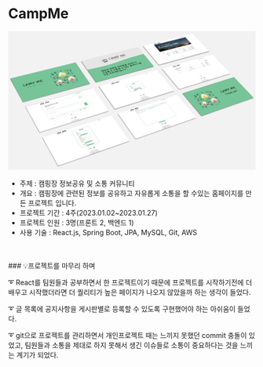 # CampMe
<img src="Image/main.png">

- 주제 : 캠핑장 정보공유 및 소통 커뮤니티 
- 개요 : 캠핑장에 관련된 정보를 공유하고 자유롭게 소통을 할 수있는 홈페이지를 만든 프로젝트 입니다.
- 프로젝트 기간 : 4주(2023.01.02~2023.01.27)
- 프로젝트 인원 : 3명(프론트 2, 백엔드 1)
- 사용 기술 : React.js, Spring Boot, JPA, MySQL, Git, AWS
<br>
<br>
### 💡프로젝트를 마무리 하며

➰ React를 팀원들과 공부하면서 한 프로젝트이기 때문에 프로젝트를 시작하기전에 더 배우고 시작했더라면 더 퀄리티가 높은 페이지가 나오지 않았을까 하는 생각이 들었다.

➰ 글 목록에 공지사항을 게시판별로 등록할 수 있도록 구현했어야 하는 아쉬움이 들었다.

➰ git으로 프로젝트를 관리하면서 개인프로젝트 때는 느끼지 못했던 commit 충돌이 있었고, 팀원들과 소통을 제대로 하지 못해서 생긴 이슈들로 소통이 중요하다는 것을 느끼는 계기가 되었다.

